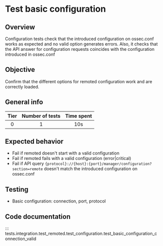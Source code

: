 # Test basic configuration
## Overview 
Configuration tests check that the introduced configuration on ossec.conf works as expected and no valid option generates errors. 
Also, it checks that the API answer for configuration requests coincides with the configuration introduced in ossec.conf

## Objective

Confirm that the different options for remoted configuration work and are correctly loaded.

## General info

|Tier | Number of tests | Time spent |
|:--:|:--:|:--:|
| 0 | 1 | 10s |

## Expected behavior

- Fail if remoted doesn't start with a valid configuration
- Fail if remoted fails with a valid configuration (error|critical)
- Fail if API query `{protocol}://{host}:{port}/manager/configuration?section=remote` doesn't match the introduced configuration on ossec.conf 

## Testing

- Basic configuration: connection, port, protocol

## Code documentation
::: tests.integration.test_remoted.test_configuration.test_basic_configuration_connection_valid
